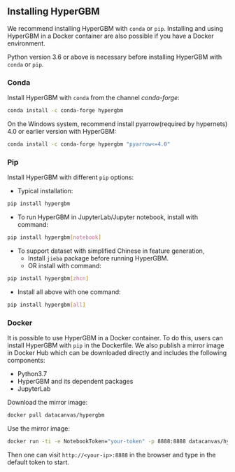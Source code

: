 ## Installing HyperGBM
We recommend installing HyperGBM with `conda` or `pip`. Installing and using HyperGBM in a Docker container are also possible if you have a Docker environment.

Python version 3.6 or above is necessary before installing HyperGBM with `conda` or `pip`.

### Conda

Install HyperGBM with `conda` from the channel *conda-forge*:

```bash
conda install -c conda-forge hypergbm
```

On the Windows system, recommend install pyarrow(required by hypernets) 4.0 or earlier version with HyperGBM:

```bash
conda install -c conda-forge hypergbm "pyarrow<=4.0"
```

### Pip
Install HyperGBM with different `pip` options:

* Typical installation:
```bash
pip install hypergbm
```

* To run HyperGBM in JupyterLab/Jupyter notebook, install with command:
```bash
pip install hypergbm[notebook]
```

* To support dataset with simplified Chinese in feature generation,
  * Install `jieba` package before running HyperGBM. 
  * OR install with command:
```bash
pip install hypergbm[zhcn]
```

* Install all above with one command:
```bash
pip install hypergbm[all]
```



### Docker

It is possible to use HyperGBM in a Docker container. To do this, users can install HyperGBM with `pip` in the Dockerfile. We also publish a mirror image in Docker Hub which can be downloaded directly and includes the following components:

* Python3.7
* HyperGBM and its dependent packages
* JupyterLab


Download the mirror image:
```bash
docker pull datacanvas/hypergbm
```

Use the mirror image:
```bash
docker run -ti -e NotebookToken="your-token" -p 8888:8888 datacanvas/hypergbm
```

Then one can visit `http://<your-ip>:8888` in the browser and type in the default token to start.